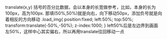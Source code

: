 translate(x,y) 括号的百分比数据，会以本身的长宽做参考，比如，本身的长为100px，高为100px. 那填(50%,50%)就是向右，向下移动50px，添加负号就是向着相反的方向移动
.load_img{
    position:fixed;
    left:50%;
    top:50%;
    transform:translate(-50%,-50%);
    z-index:1000; 
}
left50%后是左边界到画面左50%，这样中心其实偏右，所以再用translate往回移动一点

